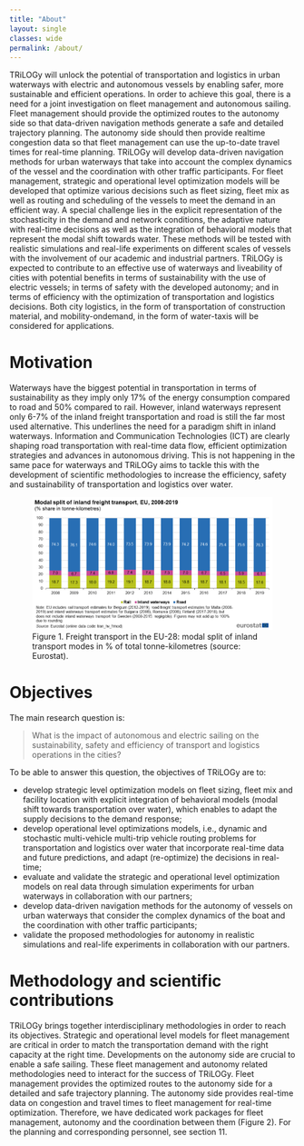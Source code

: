 ```yaml
---
title: "About"
layout: single
classes: wide
permalink: /about/
---
```


TRiLOGy will unlock the potential of transportation and logistics in urban waterways with electric and autonomous vessels by enabling safer, more sustainable and efficient operations.
In order to achieve this goal, there is a need for a joint investigation on fleet management and autonomous sailing.
Fleet management should provide the optimized routes to the autonomy side so that data-driven navigation methods generate a safe and detailed trajectory planning.
The autonomy side should then provide realtime congestion data so that fleet management can use the up-to-date travel times for real-time planning.
TRiLOGy will develop data-driven navigation methods for urban waterways that take into account the complex dynamics of the vessel and the coordination with other traffic participants.
For fleet management, strategic and operational level optimization models will be developed that optimize various decisions such as fleet sizing, fleet mix as well as routing and scheduling of the vessels to meet the demand in an efficient
way.
A special challenge lies in the explicit representation of the stochasticity in the demand and network conditions, the adaptive nature with real-time decisions as well as the integration of behavioral models
that represent the modal shift towards water.
These methods will be tested with realistic simulations and real-life experiments on different scales of vessels with the involvement of our academic and industrial partners.
TRiLOGy is expected to contribute to an effective use of waterways and liveability of cities with potential benefits in terms of sustainability with the use of electric vessels; in terms of safety with the developed autonomy; and in terms of efficiency with the optimization of transportation and logistics decisions.
Both city logistics, in the form of transportation of construction material, and mobility-ondemand, in the form of water-taxis will be considered for applications.

# Motivation

Waterways have the biggest potential in transportation in terms of sustainability as they imply only 17% of the energy consumption compared to road and 50% compared to rail. However, inland waterways represent only 6-7% of the inland freight transportation and road is still the far most used alternative. This underlines the need for a paradigm shift in inland waterways. Information and Communication Technologies (ICT) are clearly shaping road transportation with real-time data flow, efficient optimization strategies and advances in autonomous driving. This is not happening in the same pace for waterways and TRiLOGy aims to tackle this with the development of scientific methodologies to increase the efficiency, safety and sustainability of transportation and logistics over water.

<figure>
  <img src="/assets/images/about_freight_transport.png" alt="Freight transport in the EU"/>
  <figcaption>Figure 1. Freight transport in the EU-28: modal split of inland transport modes in % of total tonne-kilometres (source: Eurostat).</figcaption>
</figure>

# Objectives

The main research question is:

> What is the impact of autonomous and electric sailing on the sustainability, safety and efficiency of transport and logistics operations in the cities? 


To be able to answer this question, the objectives of TRiLOGy are to:
<ul> 
    <li>develop strategic level optimization models on fleet sizing, fleet mix and facility location with explicit integration of behavioral models (modal shift towards transportation over water), which enables to adapt the supply decisions to the demand response;</li>
    <li>develop operational level optimizations models, i.e., dynamic and stochastic multi-vehicle multi-trip vehicle routing problems for transportation and logistics over water that incorporate real-time data and future predictions, and adapt (re-optimize) the decisions in real-time;</li>
    <li>evaluate and validate the strategic and operational level optimization models on real data through simulation experiments for urban waterways in collaboration with our partners;</li>
    <li>develop data-driven navigation methods for the autonomy of vessels on urban waterways that consider the complex dynamics of the boat and the coordination with other traffic participants;</li>
    <li>validate the proposed methodologies for autonomy in realistic simulations and real-life experiments in collaboration with our partners.</li>
</ul>


<h1>Methodology and scientific contributions </h1>

TRiLOGy brings together interdisciplinary methodologies in order to reach its objectives. Strategic and operational level models for fleet management are critical in order to match the transportation demand with the right capacity at the right time. Developments on the autonomy side are crucial to enable a safe sailing. These fleet management and autonomy related methodologies need to interact for the success of TRiLOGy. Fleet management provides the optimized routes to the autonomy side for a detailed and safe trajectory planning. The autonomy side provides real-time data on congestion and travel times to fleet management for real-time optimization. Therefore, we have dedicated work packages for fleet management, autonomy and the coordination between them (Figure 2). For the planning and corresponding personnel, see section 11.
